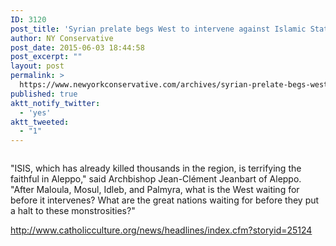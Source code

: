 ```yaml
---
ID: 3120
post_title: 'Syrian prelate begs West to intervene against Islamic State #CounterJihad #WakeUpAmerica #Crusades'
author: NY Conservative
post_date: 2015-06-03 18:44:58
post_excerpt: ""
layout: post
permalink: >
  https://www.newyorkconservative.com/archives/syrian-prelate-begs-west-to-intervene-against-islamic-state-counterjihad-wakeupamerica-crusades/
published: true
aktt_notify_twitter:
  - 'yes'
aktt_tweeted:
  - "1"
---
```

<p><img src="http://www.newyorkconservative.com/wp-content/uploads/2015/06/060315_2244_Syrianprela1.jpg" alt=""/>
	</p><p>"ISIS, which has already killed thousands in the region, is terrifying the faithful in Aleppo," said Archbishop Jean-Clément Jeanbart of Aleppo. "After Maloula, Mosul, Idleb, and Palmyra, what is the West waiting for before it intervenes? What are the great nations waiting for before they put a halt to these monstrosities?"
</p><p><a href="http://www.catholicculture.org/news/headlines/index.cfm?storyid=25124">http://www.catholicculture.org/news/headlines/index.cfm?storyid=25124</a>
	</p>